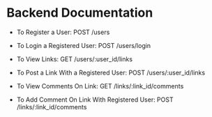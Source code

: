 # Backend Documentation

* To Register a User: POST /users
* To Login a Registered User: POST /users/login

* To View Links: GET /users/:user_id/links
* To Post a Link With a Registered User: POST /users/:user_id/links

* To View Comments On Link: GET  /links/:link_id/comments
* To Add Comment On Link With Registered User: POST /links/:link_id/comments

